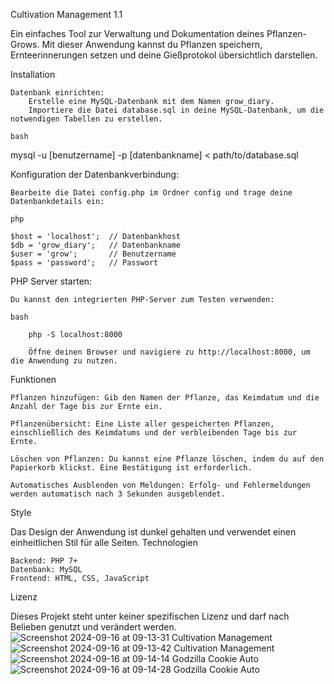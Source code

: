 Cultivation Management 1.1

Ein einfaches Tool zur Verwaltung und Dokumentation deines Pflanzen-Grows. Mit dieser Anwendung kannst du Pflanzen speichern, Ernteerinnerungen setzen und deine Gießprotokol übersichtlich darstellen.

Installation

    Datenbank einrichten:
        Erstelle eine MySQL-Datenbank mit dem Namen grow_diary.
        Importiere die Datei database.sql in deine MySQL-Datenbank, um die notwendigen Tabellen zu erstellen.

    bash

mysql -u [benutzername] -p [datenbankname] < path/to/database.sql

Konfiguration der Datenbankverbindung:

    Bearbeite die Datei config.php im Ordner config und trage deine Datenbankdetails ein:

    php

    $host = 'localhost';  // Datenbankhost
    $db = 'grow_diary';   // Datenbankname
    $user = 'grow';       // Benutzername
    $pass = 'password';   // Passwort

PHP Server starten:

    Du kannst den integrierten PHP-Server zum Testen verwenden:

    bash

        php -S localhost:8000

        Öffne deinen Browser und navigiere zu http://localhost:8000, um die Anwendung zu nutzen.

Funktionen

    Pflanzen hinzufügen: Gib den Namen der Pflanze, das Keimdatum und die Anzahl der Tage bis zur Ernte ein.

    Pflanzenübersicht: Eine Liste aller gespeicherten Pflanzen, einschließlich des Keimdatums und der verbleibenden Tage bis zur Ernte.

    Löschen von Pflanzen: Du kannst eine Pflanze löschen, indem du auf den Papierkorb klickst. Eine Bestätigung ist erforderlich.

    Automatisches Ausblenden von Meldungen: Erfolg- und Fehlermeldungen werden automatisch nach 3 Sekunden ausgeblendet.

Style

Das Design der Anwendung ist dunkel gehalten und verwendet einen einheitlichen Stil für alle Seiten.
Technologien

    Backend: PHP 7+
    Datenbank: MySQL
    Frontend: HTML, CSS, JavaScript

Lizenz

Dieses Projekt steht unter keiner spezifischen Lizenz und darf nach Belieben genutzt und verändert werden.
![Screenshot 2024-09-16 at 09-13-31 Cultivation Management](https://github.com/user-attachments/assets/21d60d75-f0ac-4c11-a1b3-bfa6ed8b156c)
![Screenshot 2024-09-16 at 09-13-42 Cultivation Management](https://github.com/user-attachments/assets/c4e19fdd-b2e7-4824-9696-b3f642862425)
![Screenshot 2024-09-16 at 09-14-14 Godzilla Cookie Auto](https://github.com/user-attachments/assets/b40e52c2-8b25-4068-b85f-1d7ecc3dd288)
![Screenshot 2024-09-16 at 09-14-28 Godzilla Cookie Auto](https://github.com/user-attachments/assets/c681e95a-5220-4b9f-8fb6-622095e4b0f0)


